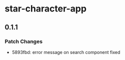 # star-character-app

## 0.1.1

### Patch Changes

- 5893fbd: error message on search component fixed
